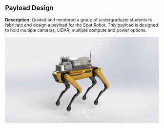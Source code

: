 ## Payload Design

**Description:** Guided and mentored a group of undergraduate students to fabricate and design a payload for the Spot Robot. This payload is designed to hold multiple cameras, LIDAR, multiple compute and power options. 

![](images/trans_iso.JPG)